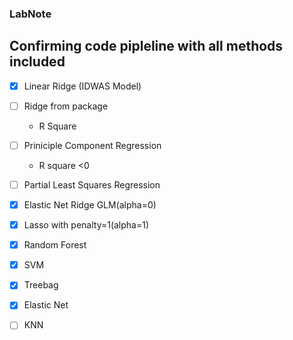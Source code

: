 ### LabNote

## Confirming code pipleline with all methods included 
- [x] Linear Ridge (IDWAS Model)
- [ ] Ridge from package
  - R Square 
- [ ] Priniciple Component Regression
  - R square <0
- [ ] Partial Least Squares Regression
- [x] Elastic Net Ridge GLM(alpha=0)
- [x] Lasso with penalty=1(alpha=1)
- [x] Random Forest
- [x] SVM
- [x] Treebag
- [x] Elastic Net
- [ ] KNN

